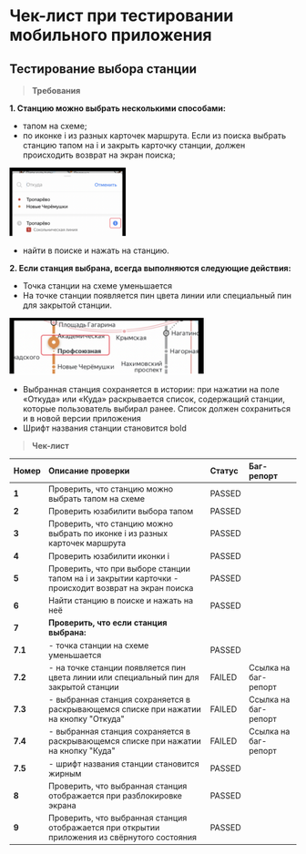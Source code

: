# Чек-лист при тестировании мобильного приложения
## Тестирование выбора станции

> **Требования**

**1. Станцию можно выбрать несколькими способами:**
- тапом на схеме;
- по иконке i из разных карточек маршрута. Если из поиска выбрать станцию тапом на i и закрыть карточку станции, должен происходить возврат на экран поиска; 
<img src="../images/p2.png" height="120">

- найти в поиске и нажать на станцию.

**2. Если станция выбрана, всегда выполняются следующие действия:**
- Точка станции на схеме уменьшается
- На точке станции появляется пин цвета линии или специальный пин для закрытой станции. 
<img src="../images/p3.png" height="100">

- Выбранная станция сохраняется в истории: при нажатии на поле «Откуда» или «Куда» раскрывается список, содержащий станции, которые пользователь выбирал ранее. Список должен сохраниться и в новой версии приложения
- Шрифт названия станции становится bold

> **Чек-лист**

| **Номер**  | **Описание проверки**  | **Статус**  | **Баг-репорт**  |
|:----------|:----------|:----------|:----------|
| **1**    | Проверить, что станцию можно выбрать тапом на схеме    | PASSED    |     |
| **2**    | Проверить юзабилити выбора тапом    | PASSED    |     |
| **3**    | Проверить, что станцию можно выбрать по иконке i из разных карточек маршрута    | PASSED    |     |
| **4**    | Проверить юзабилити иконки i    | PASSED     |     |
| **5**    | Проверить, что при выборе станции тапом на i и закрытии карточки - происходит возврат на экран поиска    | PASSED    |     |
| **6**    | Найти станцию в поиске и нажать на неё    | PASSED    |     |
| **7**    | **Проверить, что если станция выбрана:**    |    |   |
| **7.1**    |     - точка станции на схеме уменьшается    | PASSED    |     |
| **7.2**    |     - на точке станции появляется пин цвета линии или специальный пин для закрытой станции    | FAILED    | Ссылка на баг-репорт    |
| **7.3**    |     - выбранная станция сохраняется в раскрывающемся списке при нажатии на кнопку "Откуда"    | FAILED    | Ссылка на баг-репорт    |
| **7.4** |     - выбранная станция сохраняется в раскрывающемся списке при нажатии на кнопку "Куда" | FAILED | Ссылка на баг-репорт | |
| **7.5** |     - шрифт названия станции становится жирным | PASSED | | |
| **8** | Проверить, что выбранная станция отображается при разблокировке экрана | PASSED | | |
| **9** | Проверить, что выбранная станция отображается при открытии приложения из свёрнутого состояния | PASSED | | |


